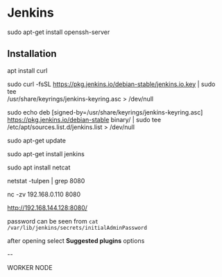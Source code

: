 # Jenkins


sudo apt-get install openssh-server



## Installation 

apt install curl

sudo curl -fsSL https://pkg.jenkins.io/debian-stable/jenkins.io.key | sudo tee \
  /usr/share/keyrings/jenkins-keyring.asc > /dev/null

sudo echo deb [signed-by=/usr/share/keyrings/jenkins-keyring.asc] \
  https://pkg.jenkins.io/debian-stable binary/ | sudo tee \
  /etc/apt/sources.list.d/jenkins.list > /dev/null

sudo apt-get update

sudo apt-get install jenkins

sudo apt install netcat


netstat -tulpen | grep 8080

nc -zv 192.168.0.110 8080

http://192.168.144.128:8080/

password can be seen from `cat /var/lib/jenkins/secrets/initialAdminPassword`


after opening select **Suggested plugins** options


--

WORKER NODE 
